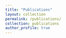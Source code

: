 ```yaml
---
title: "Publications"
layout: collection
permalink: /publications/
collection: publications
author_profile: true
---
```


